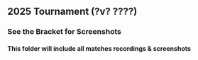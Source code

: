 ## 2025 Tournament (?v? ????)

### See the Bracket for Screenshots

#### This folder will include all matches recordings & screenshots

